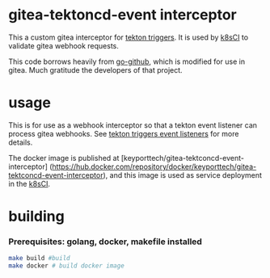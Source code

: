 # gitea-tektoncd-event interceptor

This a custom gitea interceptor for [tekton triggers](https://github.com/tektoncd/triggers). It is used by [k8sCI](https://github.com/keyporttech/k8sci) to validate gitea webhook requests.

This code borrows heavily from [go-github](https://github.com/google/go-github/messages.go), which is modified for use in gitea. Much gratitude the developers of that project.

# usage

This is for use as a webhook interceptor so that a tekton event listener can process gitea webhooks. See [tekton triggers event listeners](https://github.com/tektoncd/triggers/blob/master/docs/eventlisteners.md) for more details.

The docker image is published at [keyporttech/gitea-tektconcd-event-interceptor] (https://hub.docker.com/repository/docker/keyporttech/gitea-tektconcd-event-interceptor), and this image is used as service deployment in the [k8sCI](https://github.com/keyporttech/k8sci).

# building

### Prerequisites: golang, docker, makefile installed

```bash
make build #build
make docker # build docker image
```
